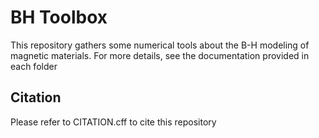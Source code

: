 # BH Toolbox

This repository gathers some numerical tools about the B-H modeling of magnetic materials. 
For more details, see the documentation provided in each folder

## Citation
Please refer to CITATION.cff to cite this repository
